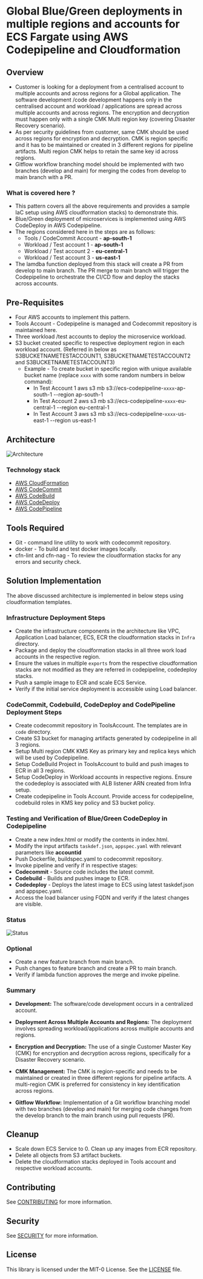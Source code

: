 # Global Blue/Green deployments in multiple regions and accounts for ECS Fargate using AWS Codepipeline and Cloudformation



## Overview

- Customer is looking for a deployment from a centralised account to multiple accounts and across regions for a Global application. The software development /code development happens only in the centralised account and workload / applications are spread across multiple accounts and across regions. The encryption and decryption must happen only with a single CMK Multi region key (covering Disaster Recovery scenario). 
- As per security guidelines from customer, same CMK should be used across regions for encryption and decryption. CMK is region specific and it has to be maintained or created in 3 different regions for pipeline artifacts. Multi region CMK helps to retain the same key id across regions. 
- Gitflow workflow branching model should be implemented with two branches (develop and main) for merging the codes from develop to main branch with a PR. 

### What is covered here ?
- This pattern covers all the above requirements and provides a sample IaC setup using AWS cloudformation stacks) to demonstrate this. 
- Blue/Green deployment of microservices is implemented using AWS CodeDeploy in AWS Codepipeline.
- The regions considered here in the steps are as follows:
   - Tools / CodeCommit Account - **ap-south-1**
   - Workload / Test account 1 - **ap-south-1**
   - Workload / Test account 2 - **eu-central-1**
   - Workload / Test account 3 - **us-east-1**
- The lamdba function deployed from this stack will create a PR from develop to main branch. The PR merge to main branch will trigger the Codepipeline to orchestrate the CI/CD flow and deploy the stacks across accounts.

## Pre-Requisites
- Four AWS accounts to implement this pattern.
- Tools Account - Codepipeline is managed and Codecommit repository is maintained here.
- Three workload /test accounts to deploy the microservice workload.
- S3 bucket created specific to respective deployment region in each workload account. (Referred in below as S3BUCKETNAMETESTACCOUNT1, S3BUCKETNAMETESTACCOUNT2 and S3BUCKETNAMETESTACCOUNT3)
  - Example - To create bucket in specific region with unique available bucket name (replace `xxxx` with some random numbers in below command):
    - In Test Account 1
       aws s3 mb s3://ecs-codepipeline-`xxxx`-ap-south-1 --region ap-south-1
    - In Test Account 2
        aws s3 mb s3://ecs-codepipeline-`xxxx`-eu-central-1 --region eu-central-1
    -  In Test Account 3
       aws s3 mb s3://ecs-codepipeline-`xxxx`-us-east-1 --region us-east-1

## Architecture
![Architecture](Images/architecture.png)

### Technology stack  

- [AWS CloudFormation](https://aws.amazon.com/cloudformation/)
- [AWS CodeCommit](https://aws.amazon.com/codecommit/)
- [AWS CodeBuild](https://aws.amazon.com/codebuild/)
- [AWS CodeDeploy](https://aws.amazon.com/codedeploy/)
- [AWS CodePipeline](https://aws.amazon.com/codepipeline/)

## Tools Required
- Git - command line utility to work with codecommit repository.
- docker - To build and test docker images locally.
- cfn-lint and cfn-nag - To review the cloudformation stacks for any errors and security check.

## Solution Implementation
The above discussed architecture is implemented in below steps using cloudformation templates.

### Infrastructure Deployment Steps
- Create the infrastructure components in the architecture like VPC, Application Load balancer, ECS, ECR the cloudformation stacks in `Infra` directory.
- Package and deploy the cloudformation stacks in all three work load accounts in the respective region.
- Ensure the values in multiple `exports` from the respective cloudformation stacks are not modified as they are referred in codepipeline, codedeploy stacks.
- Push a sample image to ECR and scale ECS Service.
- Verify if the initial service deployment is accessible using Load balancer.

### CodeCommit, Codebuild, CodeDeploy and CodePipeline Deployment Steps
- Create codecommit repository in ToolsAccount. The templates are in `code` directory.
- Create S3 bucket for managing artifacts generated by codepipeline in all 3 regions.
- Setup Multi region CMK KMS Key as primary key and replica keys which will be used by Codepipeline.
- Setup CodeBuild Project in ToolsAccount to build and push images to ECR in all 3 regions.
- Setup CodeDeploy in Workload accounts in respective regions. Ensure the codedeploy is associated with ALB listener ARN created from Infra setup.
- Create codepipeline in Tools Account. Provide access for codepipeline, codebuild roles in KMS key policy and S3 bucket policy.

### Testing and Verification of Blue/Green CodeDeploy in Codepipeline
- Create a new index.html or modify the contents in index.html. 
- Modify the input artifacts `taskdef.json`, `appspec.yaml` with relevant parameters like **accountid** 
- Push Dockerfile, buildspec.yaml to codecommit repository.
- Invoke pipeline and verify if in respective stages:
 - **Codecommit** - Source code includes the latest commit.
 - **Codebuild** - Builds and pushes image to ECR.
 - **Codedeploy** - Deploys the latest image to ECS using latest taskdef.json and appspec.yaml.
- Access the load balancer using FQDN and verify if the latest changes are visible.

### Status
![Status](Images/status.png)

### Optional
- Create a new feature branch from main branch.
- Push changes to feature branch and create a PR to main branch.
- Verify if lambda function approves the merge and invoke pipeline.

### Summary


- **Development:** The software/code development occurs in a centralized account.

- **Deployment Across Multiple Accounts and Regions:** The deployment involves spreading workload/applications across multiple accounts and regions.

- **Encryption and Decryption:** The use of a single Customer Master Key (CMK) for encryption and decryption across regions, specifically for a Disaster Recovery scenario.

- **CMK Management:** The CMK is region-specific and needs to be maintained or created in three different regions for pipeline artifacts. A multi-region CMK is preferred for consistency in key identification across regions.

- **Gitflow Workflow:** Implementation of a Git workflow branching model with two branches (develop and main) for merging code changes from the develop branch to the main branch using pull requests (PR).

## Cleanup
- Scale down ECS Service to 0. Clean up any images from ECR repository.
- Delete all objects from S3 artifact buckets.
- Delete the cloudformation stacks deployed in Tools account and respective workload accounts.

## Contributing
See [CONTRIBUTING](CONTRIBUTING.md#security-issue-notifications) for more information.

## Security
See [SECURITY](SECURITY.md) for more information.

## License
This library is licensed under the MIT-0 License. See the [LICENSE](LICENSE) file.
